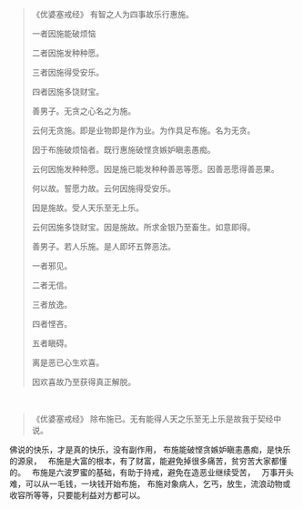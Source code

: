 > 《优婆塞戒经》
> 有智之人为四事故乐行惠施。
> 
> 一者因施能破烦恼
> 
> 二者因施发种种愿。
> 
> 三者因施得受安乐。
> 
> 四者因施多饶财宝。
> 
> 善男子。无贪之心名之为施。
> 
> 云何无贪施。即是业物即是作为业。为作具足布施。名为无贪。
> 
> 因于布施破烦恼者。既行惠施破悭贪嫉妒瞋恚愚痴。
> 
> 云何因施发种种愿。因是施已能发种种善恶等愿。因善恶愿得善恶果。
> 
> 何以故。誓愿力故。云何因施得受安乐。
> 
> 因是施故。受人天乐至无上乐。
> 
> 云何因施多饶财宝。因是施故。所求金银乃至畜生。如意即得。
> 
> 善男子。若人乐施。是人即坏五弊恶法。
> 
> 一者邪见。
> 
> 二者无信。
> 
> 三者放逸。
> 
> 四者悭吝。
> 
> 五者瞋碍。
> 
> 离是恶已心生欢喜。
> 
> 因欢喜故乃至获得真正解脱。

&nbsp;

> 《优婆塞戒经》
> 除布施已。无有能得人天之乐至无上乐是故我于契经中说。

佛说的快乐，才是真的快乐，没有副作用，
布施能破悭贪嫉妒瞋恚愚痴，是快乐的源泉，
&nbsp;
布施是大富的根本，有了财富，能避免掉很多痛苦，贫穷苦大家都懂的。
&nbsp;
布施是六波罗蜜的基础，有助于持戒，避免在造恶业继续受苦，
&nbsp;
万事开头难，可以从一毛钱，一块钱开始布施，
布施对象病人，乞丐，放生，流浪动物或收容所等等，只要能利益对方都可以。